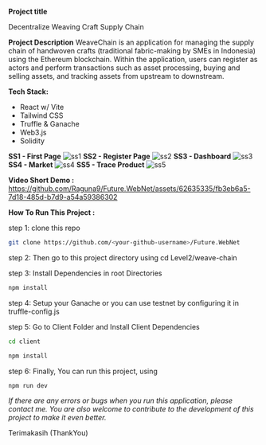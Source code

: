 **Project title**

Decentralize Weaving Craft Supply Chain

**Project Description**
WeaveChain is an application for managing the supply chain of handwoven crafts (traditional fabric-making by SMEs in Indonesia) using the Ethereum blockchain. Within the application, users can register as actors and perform transactions such as asset processing, buying and selling assets, and tracking assets from upstream to downstream.

**Tech Stack:**
- React w/ Vite
- Tailwind CSS
- Truffle & Ganache
- Web3.js
- Solidity

**SS1 - First Page**
![ss1](https://github.com/Raguna9/Future.WebNet/assets/62635335/518cca00-6d6d-4528-bbd7-600c107fbef6)
**SS2 - Register Page**
![ss2](https://github.com/Raguna9/Future.WebNet/assets/62635335/bd607f6f-037c-449e-a2a9-07439997e715)
**SS3 - Dashboard**
![ss3](https://github.com/Raguna9/Future.WebNet/assets/62635335/00450f57-118e-4e99-af42-7d0269977aca)
**SS4 - Market**
![ss4](https://github.com/Raguna9/Future.WebNet/assets/62635335/dd63047c-2def-4820-93a3-c55ad7b7382d)
**SS5 - Trace Product**
![ss5](https://github.com/Raguna9/Future.WebNet/assets/62635335/a9650ff5-d376-42f4-81cd-7d49e7f20dcc)

**Video Short Demo :**
https://github.com/Raguna9/Future.WebNet/assets/62635335/fb3eb6a5-7d18-485d-b7d9-a54a59386302

**How To Run This Project :**
 
 step 1: clone this repo 
 ```bash
git clone https://github.com/<your-github-username>/Future.WebNet
```
 step 2: Then go to this project directory using cd Level2/weave-chain
 
 step 3: Install Dependencies in root Directories
 ```bash
npm install 
```
step 4: Setup your Ganache or you can use testnet by configuring it in truffle-config.js

step 5: Go to Client Folder and Install Client Dependencies
 ```bash
 cd client
```
 ```bash
npm install 
```
step 6: Finally, You can run this project, using
 ```bash
npm run dev 
```


_If there are any errors or bugs when you run this application, please contact me. You are also welcome to contribute to the development of this project to make it even better._

Terimakasih (ThankYou)
 


